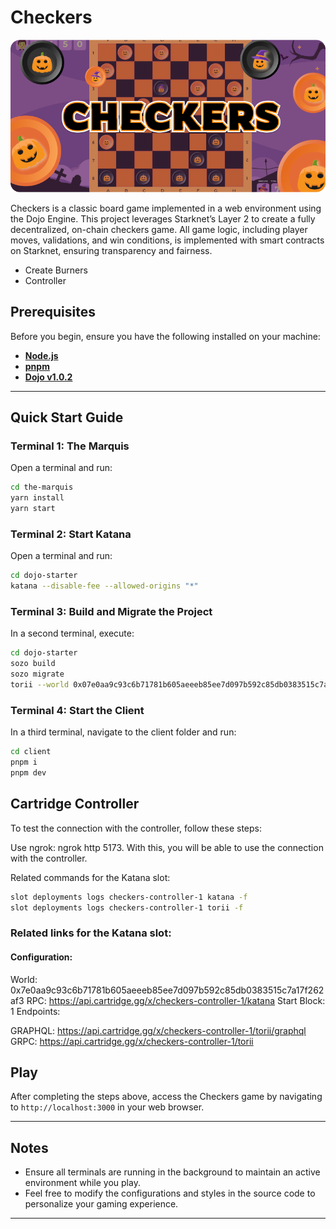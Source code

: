 # Checkers

![Checkers Game](/the-marquis/packages/nextjs/public/landingpage/BannerChecker2.png)

Checkers is a classic board game implemented in a web environment using the Dojo Engine. This project leverages Starknet’s Layer 2 to create a fully decentralized, on-chain checkers game. All game logic, including player moves, validations, and win conditions, is implemented with smart contracts on Starknet, ensuring transparency and fairness.

- Create Burners
- Controller

## Prerequisites

Before you begin, ensure you have the following installed on your machine:

- **[Node.js](https://nodejs.org/)**
- **[pnpm](https://pnpm.io/)**
- **[Dojo v1.0.2](https://book.dojoengine.org/)**

---

## Quick Start Guide

### Terminal 1: The Marquis

Open a terminal and run:

```bash
cd the-marquis
yarn install 
yarn start
```

### Terminal 2: Start Katana

Open a terminal and run:

```bash
cd dojo-starter
katana --disable-fee --allowed-origins "*"
```

### Terminal 3: Build and Migrate the Project

In a second terminal, execute:

```bash
cd dojo-starter
sozo build
sozo migrate
torii --world 0x07e0aa9c93c6b71781b605aeeeb85ee7d097b592c85db0383515c7a17f262af3 --allowed-origins "*"
```

### Terminal 4: Start the Client

In a third terminal, navigate to the client folder and run:

```bash
cd client
pnpm i
pnpm dev
```

## Cartridge Controller
To test the connection with the controller, follow these steps:

Use ngrok: ngrok http 5173.
With this, you will be able to use the connection with the controller.

Related commands for the Katana slot:

```bash
slot deployments logs checkers-controller-1 katana -f
slot deployments logs checkers-controller-1 torii -f 
```

### Related links for the Katana slot:

#### Configuration:

World: 0x7e0aa9c93c6b71781b605aeeeb85ee7d097b592c85db0383515c7a17f262af3
RPC: https://api.cartridge.gg/x/checkers-controller-1/katana
Start Block: 1
Endpoints:

GRAPHQL: https://api.cartridge.gg/x/checkers-controller-1/torii/graphql
GRPC: https://api.cartridge.gg/x/checkers-controller-1/torii



## Play

After completing the steps above, access the Checkers game by navigating to `http://localhost:3000` in your web browser.

---

## Notes

- Ensure all terminals are running in the background to maintain an active environment while you play.
- Feel free to modify the configurations and styles in the source code to personalize your gaming experience.

---
